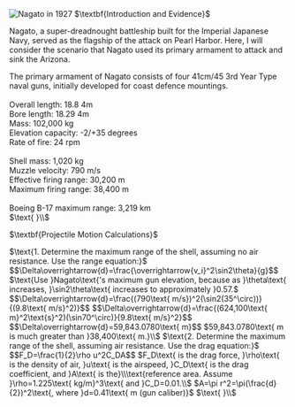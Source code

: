 <html>
<head>
<title>CSI Project - Main</title>
<script type="text/x-mathjax-config">
  MathJax.Hub.Config({tex2jax: {inlineMath: [['$','$'], ['\\(','\\)']]}});
</script>
<script type="text/javascript" async
  src="https://cdn.mathjax.org/mathjax/latest/MathJax.js?config=TeX-AMS_CHTML">
</script>
</head>
<body>
<img src="https://upload.wikimedia.org/wikipedia/commons/b/b9/Nagato05cropped.jpg" alt="Nagato in 1927">
$\textbf{Introduction and Evidence}$
<p>
Nagato, a super-dreadnought battleship built for the Imperial Japanese Navy, served as the flagship of the attack on Pearl Harbor. Here, I will consider the scenario that Nagato used its primary armament to attack and sink the Arizona.
</p>
<p>
The primary armament of Nagato consists of four 41cm/45 3rd Year Type naval guns, initially developed for coast defence mountings.<br><br>
Overall length: 18.8 4m<br>
Bore length: 18.29 4m<br>
Mass: 102,000 kg<br>
Elevation capacity: -2/+35 degrees<br>
Rate of fire: 24 rpm<br><br>
Shell mass: 1,020 kg<br>
Muzzle velocity: 790 m/s<br>
Effective firing range: 30,200 m<br>
Maximum firing range: 38,400 m<br><br>
Boeing B-17 maximum range: 3,219 km<br>
$\text{ }\\$
</p>
$\textbf{Projectile Motion Calculations}$
<p>
$\text{1. Determine the maximum range of the shell, assuming no air resistance. Use the range equation:}$
$$\Delta\overrightarrow{d}=\frac{\overrightarrow{v_i}^2\sin2\theta}{g}$$
$\text{Use }Nagato\text{'s maximum gun elevation, because as }\theta\text{ increases, }\sin2\theta\text{ increases to approximately }0.57.$
$$\Delta\overrightarrow{d}=\frac{(790\text{ m/s})^2(\sin2(35^\circ))}{(9.8\text{ m/s}^2)}$$
$$\Delta\overrightarrow{d}=\frac{(624,100\text{ m}^2\text{s}^2)(\sin70^\circ)}{9.8\text{ m/s}^2}$$
$$\Delta\overrightarrow{d}=59,843.0780\text{ m}$$
$59,843.0780\text{ m is much greater than }38,400\text{ m.}\\$
$\text{2. Determine the maximum range of the shell, assuming air resistance. Use the drag equation:}$
$$F_D=\frac{1}{2}\rho u^2C_DA$$
$F_D\text{ is the drag force, }\rho\text{ is the density of air, }u\text{ is the airspeed, }C_D\text{ is the drag coefficient, and }A\text{ is the}\\\text{reference area. Assume }\rho=1.225\text{ kg/m}^3\text{ and }C_D=0.01.\\$
$A=\pi r^2=\pi(\frac{d}{2})^2\text{, where }d=0.41\text{ m (gun caliber)}$
$\text{ }\\$
</p>
</body>
</html>
